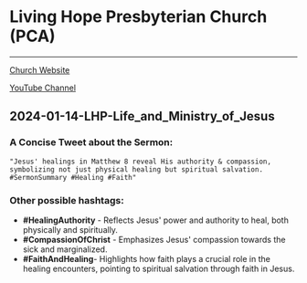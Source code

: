 # Living Hope Presbyterian Church (PCA)
___

[Church Website](https://www.livinghopepresbyterian.org/)

[YouTube Channel](https://www.youtube.com/@LivingHopePresbyterianChurch)

## 2024-01-14-LHP-Life_and_Ministry_of_Jesus

### A Concise Tweet about the Sermon:

```"Jesus' healings in Matthew 8 reveal His authority & compassion, symbolizing not just physical healing but spiritual salvation. #SermonSummary #Healing #Faith"```

### Other possible hashtags:

- **#HealingAuthority** - Reflects Jesus' power and authority to heal, both physically and spiritually.
- **#CompassionOfChrist** - Emphasizes Jesus' compassion towards the sick and marginalized.
- **#FaithAndHealing**- Highlights how faith plays a crucial role in the healing encounters, pointing to spiritual salvation through faith in Jesus.